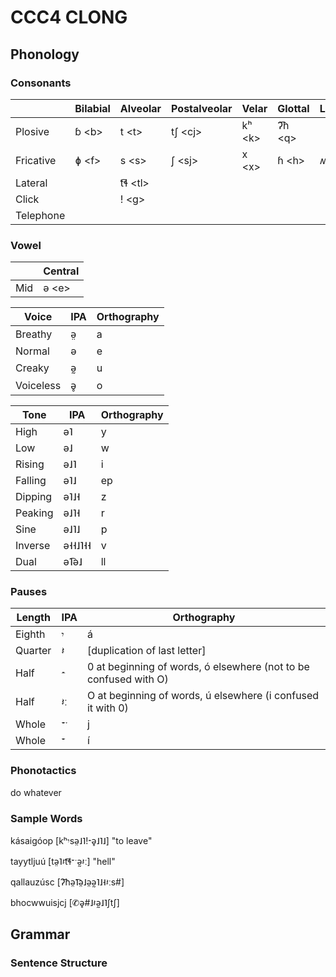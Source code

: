 # CCC4 CLONG

## Phonology

### Consonants

|           | Bilabial | Alveolar | Postalveolar | Velar   | Glottal | Labiovelar | Manual | Telephone |
|-----------|----------|----------|--------------|---------|---------|------------|--------|-----------|
| Plosive   | ɓ \<b>   | t \<t>   | tʃ \<cj>     | kʰ \<k> | ʔ͡h \<q> |            |        |           |
| Fricative | ɸ \<f>   | s \<s>   | ʃ \<sj>      | x \<x>  | ɦ \<h>  | ʍ \<wh>     |        |           |
| Lateral   |          | t͡ɬ \<tl> |              |         |         |            |        |           |
| Click     |          | ǃ \<g>   |              |         |         |            | # \<c> |           |
| Telephone |          |          |              |         |         |            |        | ✆ \<bh>    |

### Vowel

|     | Central |
|-----|---------|
| Mid | ə \<e>  |

| Voice     | IPA | Orthography |
|-----------|-----|-------------|
| Breathy   | ə̤   | a           |
| Normal    | ə   | e           |
| Creaky    | ə̰   | u           |
| Voiceless | ə̥   | o           |

| Tone    | IPA     | Orthography |
|---------|---------|-------------|
| High    | ə˥      | y           |
| Low     | ə˩      | w           |
| Rising  | ə˩˥     | i           |
| Falling | ə˥˩     | ep           |
| Dipping | ə˥˩˧    | z           |
| Peaking | ə˩˥˧    | r           |
| Sine    | ə˩˥˩    | p           |
| Inverse | ə˧˧˩˥˧˧ | v           |
| Dual    | ə˥͡ə˩    | ll          |

### Pauses

| Length  | IPA | Orthography                                                      |
|---------|-----|------------------------------------------------------------------|
| Eighth  | 𝄾  | á                                                                |
| Quarter | 𝄽  | [duplication of last letter]                                     |
| Half    | 𝄼  | 0 at beginning of words, ó elsewhere (not to be confused with O) |
| Half    | 𝄽ː | O at beginning of words, ú elsewhere (i confused it with 0)      |
| Whole   | 𝄻ˑ | j                                                                |
| Whole   | 𝄻  | í                                                                |

### Phonotactics

do whatever

### Sample Words

kásaigóop [kʰ𝄾sə̤˩˥ǃ𝄼ə̥˩˥˩] "to leave"

tayytljuú [tə̤˥𝄽t͡ɬ𝄻ˑə̰𝄽ː] "hell"

qallauzúsc [ʔ͡hə̤˥͡ə̤˩ə̤ə̰˥˩˧𝄽ːs#]

bhocwwuisjcj [✆ə̥#˩𝄽ə̰˩˥ʃtʃ]

## Grammar

### Sentence Structure
